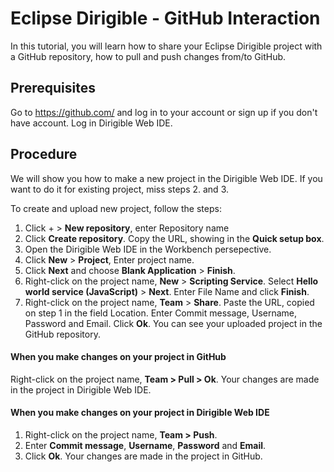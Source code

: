 # Eclipse Dirigible - GitHub Interaction
In this tutorial, you will learn how to share your Eclipse Dirigible project with a GitHub repository, how to pull and push changes from/to GitHub.


## Prerequisites

Go to https://github.com/ and log in to your account or sign up if you don't have account. Log in Dirigible Web IDE.

## Procedure

We will show you how to make a new project in the Dirigible Web IDE. If you want to do it for existing project, miss steps 2. and 3.

To create and upload new project, follow the steps:

1. Click + >  **New repository**, enter Repository name 
2. Click **Create repository**. Copy the URL, showing in the **Quick setup box**.
3. Open the Dirigible Web IDE in the Workbench persepective. 
4. Click **New** > **Project**, Enter project name. 
5. Click **Next** and choose **Blank Application** > **Finish**.
6. Right-click on the project name, **New** > **Scripting Service**. Select **Hello world service (JavaScript)** > **Next**. Enter File Name and click **Finish**.
7. Right-click on the project name, **Team** > **Share**. Paste the URL, copied on step 1 in the field Location. Enter Commit message, Username, Password and Email. Click **Ok**. You can see your uploaded project in the GitHub repository.

#### When you make changes on your project in GitHub

Right-click on the project name, **Team > Pull > Ok**. Your changes are made in the project in Dirigible Web IDE.

#### When you make changes on your project in Dirigible Web IDE
1. Right-click on the project name, **Team > Push**. 
2. Enter **Commit message**, **Username**, **Password** and **Email**. 
3. Click **Ok**. 
Your changes are made in the project in GitHub.
